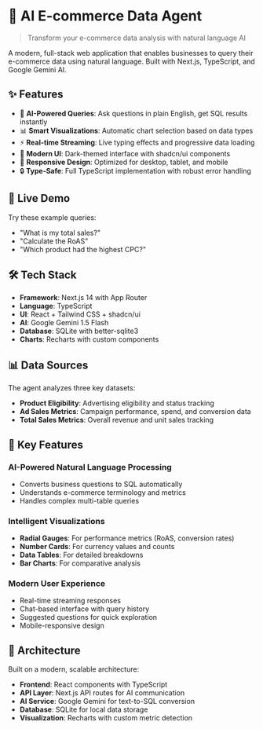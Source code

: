 # 🤖 AI E-commerce Data Agent

> Transform your e-commerce data analysis with natural language AI

A modern, full-stack web application that enables businesses to query their e-commerce data using natural language. Built with Next.js, TypeScript, and Google Gemini AI.

## ✨ Features

- 🧠 **AI-Powered Queries**: Ask questions in plain English, get SQL results instantly
- 📊 **Smart Visualizations**: Automatic chart selection based on data types
- ⚡ **Real-time Streaming**: Live typing effects and progressive data loading
- 🎨 **Modern UI**: Dark-themed interface with shadcn/ui components
- 📱 **Responsive Design**: Optimized for desktop, tablet, and mobile
- 🔒 **Type-Safe**: Full TypeScript implementation with robust error handling

## 🚀 Live Demo

Try these example queries:
- "What is my total sales?"
- "Calculate the RoAS" 
- "Which product had the highest CPC?"

## 🛠️ Tech Stack

- **Framework**: Next.js 14 with App Router
- **Language**: TypeScript
- **UI**: React + Tailwind CSS + shadcn/ui
- **AI**: Google Gemini 1.5 Flash
- **Database**: SQLite with better-sqlite3
- **Charts**: Recharts with custom components

## 📊 Data Sources

The agent analyzes three key datasets:
- **Product Eligibility**: Advertising eligibility and status tracking
- **Ad Sales Metrics**: Campaign performance, spend, and conversion data  
- **Total Sales Metrics**: Overall revenue and unit sales tracking

## 🎯 Key Features

### AI-Powered Natural Language Processing
- Converts business questions to SQL automatically
- Understands e-commerce terminology and metrics
- Handles complex multi-table queries

### Intelligent Visualizations
- **Radial Gauges**: For performance metrics (RoAS, conversion rates)
- **Number Cards**: For currency values and counts
- **Data Tables**: For detailed breakdowns
- **Bar Charts**: For comparative analysis

### Modern User Experience
- Real-time streaming responses
- Chat-based interface with query history
- Suggested questions for quick exploration
- Mobile-responsive design

## 🔧 Architecture

Built on a modern, scalable architecture:
- **Frontend**: React components with TypeScript
- **API Layer**: Next.js API routes for AI communication
- **AI Service**: Google Gemini for text-to-SQL conversion
- **Database**: SQLite for local data storage
- **Visualization**: Recharts with custom metric detection